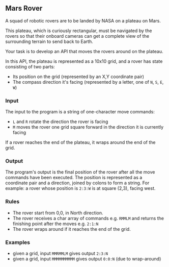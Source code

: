 ## Mars Rover

A squad of robotic rovers are to be landed by NASA on a plateau on Mars.

This plateau, which is curiously rectangular, must be navigated by the rovers so that their onboard cameras
can get a complete view of the surrounding terrain to send back to Earth.

Your task is to develop an API that moves the rovers around on the plateau.

In this API, the plateau is represented as a 10x10 grid, and a rover has state consisting of two parts:

- Its position on the grid (represented by an X,Y coordinate pair)
- The compass direction it's facing (represented by a letter, one of `N`, `S`, `E`, `W`)

### Input

The input to the program is a string of one-character move commands:

- `L` and `R` rotate the direction the rover is facing
- `M` moves the rover one grid square forward in the direction it is currently facing

If a rover reaches the end of the plateau, it wraps around the end of the grid.

### Output

The program's output is the final position of the rover after all the move commands have been executed. The position is
represented as a coordinate pair and a direction, joined by colons to form a string. For example: a rover whose 
position is `2:3:W` is at square (2,3), facing west.


### Rules
- The rover start from 0,0, in North direction.
- The rover receives a char array of commands e.g. `RMMLM` and returns the finishing point after the moves e.g. `2:1:N`
- The rover wraps around if it reaches the end of the grid.

### Examples
- given a grid, input `MMRMMLM` gives output `2:3:N`
- given a grid, input `MMMMMMMMMM` gives output `0:0:N` (due to wrap-around)
